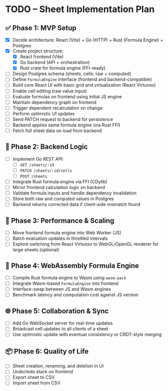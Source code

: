 # TODO – Sheet Implementation Plan

## ✅ Phase 1: MVP Setup

- [x] Decide architecture: React (Vite) + Go (HTTP) + Rust (Formula Engine) + Postgres
- [x] Create project structure:
  - [x] React frontend (Vite)
  - [x] Go backend (API + orchestration)
  - [x] Rust crate for formula engine (FFI-ready)
- [ ] Design Postgres schema (sheets, cells: raw + computed)
- [ ] Define `FormulaEngine` interface (frontend and backend-compatible)
- [ ] Build core React UI with basic grid and virtualization (React Virtuoso)
- [ ] Enable cell editing (raw value input)
- [ ] Evaluate formulas on frontend using initial JS engine
- [ ] Maintain dependency graph on frontend
- [ ] Trigger dependent recalculation on change
- [ ] Perform optimistic UI updates
- [ ] Send PATCH request to backend for persistence
- [ ] Backend applies same formula engine (via Rust FFI)
- [ ] Fetch full sheet data on load from backend

## 🔄 Phase 2: Backend Logic

- [ ] Implement Go REST API:
  - [ ] `GET /sheets/:id`
  - [ ] `PATCH /sheets/:id/cells`
  - [ ] `POST /sheets`
- [ ] Integrate Rust formula engine via FFI (CDylib)
- [ ] Mirror frontend calculation logic on backend
- [ ] Validate formula inputs and handle dependency invalidation
- [ ] Store both raw and computed values in Postgres
- [ ] Backend returns corrected data if client-side mismatch found

## 🧪 Phase 3: Performance & Scaling

- [ ] Move frontend formula engine into Web Worker (JS)
- [ ] Batch evaluation updates in throttled intervals
- [ ] Explore switching from React Virtuoso to WebGL/OpenGL renderer for large sheets (optional)

## 🔧 Phase 4: WebAssembly Formula Engine

- [ ] Compile Rust formula engine to Wasm using `wasm-pack`
- [ ] Integrate Wasm-based `FormulaEngine` into frontend
- [ ] Interface-swap between JS and Wasm engines
- [ ] Benchmark latency and computation cost against JS version

## 🌐 Phase 5: Collaboration & Sync

- [ ] Add Go WebSocket server for real-time updates
- [ ] Broadcast cell updates to all clients of a sheet
- [ ] Use optimistic update with eventual consistency or CRDT-style merging

## 📦 Phase 6: Quality of Life

- [ ] Sheet creation, renaming, and deletion in UI
- [ ] Undo/redo stack on frontend
- [ ] Export sheet to CSV
- [ ] Import sheet from CSV
